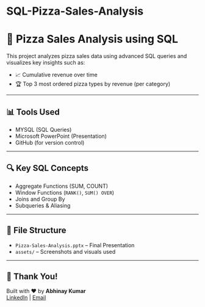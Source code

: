 # SQL-Pizza-Sales-Analysis
# 🍕 Pizza Sales Analysis using SQL

This project analyzes pizza sales data using advanced SQL queries and visualizes key insights such as:

- 📈 Cumulative revenue over time
- 🏆 Top 3 most ordered pizza types by revenue (per category)

---

## 📊 Tools Used
- MYSQL (SQL Queries)
- Microsoft PowerPoint (Presentation)
- GitHub (for version control)

---

## 🔍 Key SQL Concepts
- Aggregate Functions (SUM, COUNT)
- Window Functions (`RANK()`, `SUM() OVER`)
- Joins and Group By
- Subqueries & Aliasing

---

## 📁 File Structure
- `Pizza-Sales-Analysis.pptx` – Final Presentation
- `assets/` – Screenshots and visuals used


---

## 🙌 Thank You!
Built with ❤️ by **Abhinay Kumar**  
[LinkedIn](https://linkedin.com/in/) | [Email](abhinaykumar200600.@gmail.com)
